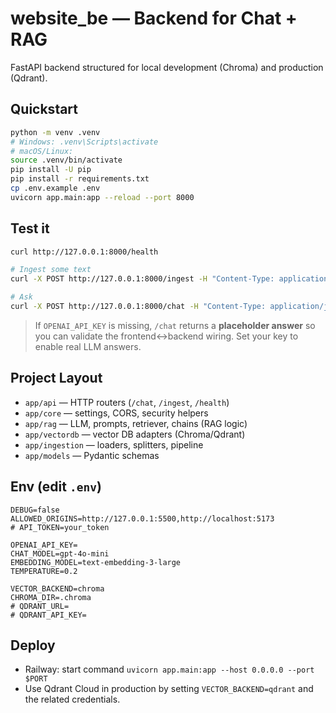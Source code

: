 # website_be — Backend for Chat + RAG

FastAPI backend structured for local development (Chroma) and production (Qdrant).

## Quickstart
```bash
python -m venv .venv
# Windows: .venv\Scripts\activate
# macOS/Linux:
source .venv/bin/activate
pip install -U pip
pip install -r requirements.txt
cp .env.example .env
uvicorn app.main:app --reload --port 8000
```

## Test it
```bash
curl http://127.0.0.1:8000/health

# Ingest some text
curl -X POST http://127.0.0.1:8000/ingest -H "Content-Type: application/json" -d '{"tenant_id":"default","source_id":"doc_demo","text":"Agentic apps automate workflows integrating APIs and databases."}'

# Ask
curl -X POST http://127.0.0.1:8000/chat -H "Content-Type: application/json" -d '{"tenant_id":"default","messages":[{"role":"user","content":"What do agentic apps do?"}]}'
```

> If `OPENAI_API_KEY` is missing, `/chat` returns a **placeholder answer** so you can validate the frontend↔backend wiring. Set your key to enable real LLM answers.

## Project Layout
- `app/api` — HTTP routers (`/chat`, `/ingest`, `/health`)
- `app/core` — settings, CORS, security helpers
- `app/rag` — LLM, prompts, retriever, chains (RAG logic)
- `app/vectordb` — vector DB adapters (Chroma/Qdrant)
- `app/ingestion` — loaders, splitters, pipeline
- `app/models` — Pydantic schemas

## Env (edit `.env`)
```
DEBUG=false
ALLOWED_ORIGINS=http://127.0.0.1:5500,http://localhost:5173
# API_TOKEN=your_token

OPENAI_API_KEY=
CHAT_MODEL=gpt-4o-mini
EMBEDDING_MODEL=text-embedding-3-large
TEMPERATURE=0.2

VECTOR_BACKEND=chroma
CHROMA_DIR=.chroma
# QDRANT_URL=
# QDRANT_API_KEY=
```

## Deploy
- Railway: start command `uvicorn app.main:app --host 0.0.0.0 --port $PORT`
- Use Qdrant Cloud in production by setting `VECTOR_BACKEND=qdrant` and the related credentials.
